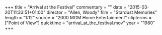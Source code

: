 +++
title = "Arrival at the Festival"
commentary = ""
date = "2015-03-20T11:33:51+01:00"
director = "Allen, Woody"
film = "Stardust Memories"
length = "1:12"
source = "2000 MGM Home Entertainment"
clipterms = ["Point of View"]
quicktime = "arrival_at_the_festival.mov"
year = "1980"
+++